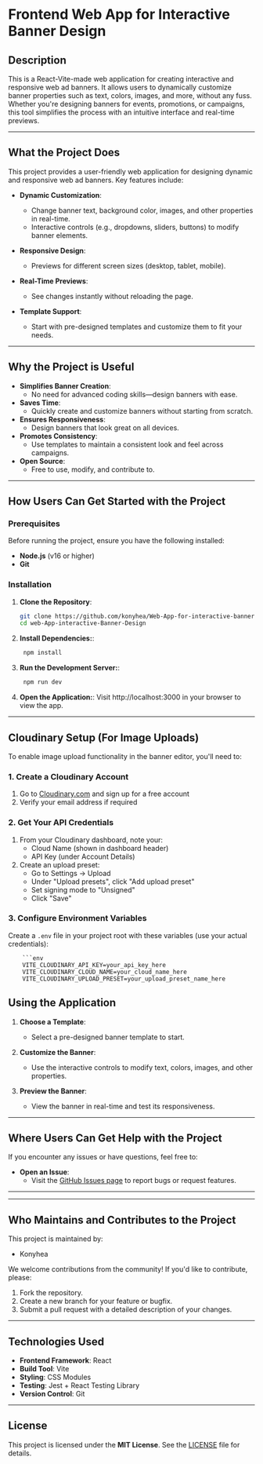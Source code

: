 # Frontend Web App for Interactive Banner Design

## Description

This is a React-Vite-made web application for creating interactive and responsive web ad banners. It allows users to dynamically customize banner properties such as text, colors, images, and more, without any fuss. Whether you're designing banners for events, promotions, or campaigns, this tool simplifies the process with an intuitive interface and real-time previews.

---

## What the Project Does

This project provides a user-friendly web application for designing dynamic and responsive web ad banners. Key features include:

- **Dynamic Customization**:
  - Change banner text, background color, images, and other properties in real-time.
  - Interactive controls (e.g., dropdowns, sliders, buttons) to modify banner elements.
- **Responsive Design**:

  - Previews for different screen sizes (desktop, tablet, mobile).

- **Real-Time Previews**:

  - See changes instantly without reloading the page.

- **Template Support**:
  - Start with pre-designed templates and customize them to fit your needs.

---

## Why the Project is Useful

- **Simplifies Banner Creation**:
  - No need for advanced coding skills—design banners with ease.
- **Saves Time**:
  - Quickly create and customize banners without starting from scratch.
- **Ensures Responsiveness**:
  - Design banners that look great on all devices.
- **Promotes Consistency**:
  - Use templates to maintain a consistent look and feel across campaigns.
- **Open Source**:
  - Free to use, modify, and contribute to.

---

## How Users Can Get Started with the Project

### Prerequisites

Before running the project, ensure you have the following installed:

- **Node.js** (v16 or higher)
- **Git**

### Installation

1. **Clone the Repository**:

   ```bash
   git clone https://github.com/konyhea/Web-App-for-interactive-banner-design.git
   cd web-App-interactive-Banner-Design

   ```

2. **Install Dependencies:**:

   ```bash
    npm install

   ```

3. **Run the Development Server:**:

   ```bash
    npm run dev


   ```

4. **Open the Application:**:
   Visit http://localhost:3000 in your browser to view the app.

---

## Cloudinary Setup (For Image Uploads)

To enable image upload functionality in the banner editor, you'll need to:

### 1. Create a Cloudinary Account

1. Go to [Cloudinary.com](https://cloudinary.com/users/register_free) and sign up for a free account
2. Verify your email address if required

### 2. Get Your API Credentials

1. From your Cloudinary dashboard, note your:
   - Cloud Name (shown in dashboard header)
   - API Key (under Account Details)
2. Create an upload preset:
   - Go to Settings → Upload
   - Under "Upload presets", click "Add upload preset"
   - Set signing mode to "Unsigned"
   - Click "Save"

### 3. Configure Environment Variables

Create a `.env` file in your project root with these variables (use your actual credentials):

        ```env
        VITE_CLOUDINARY_API_KEY=your_api_key_here
        VITE_CLOUDINARY_CLOUD_NAME=your_cloud_name_here
        VITE_CLOUDINARY_UPLOAD_PRESET=your_upload_preset_name_here


## Using the Application

1. **Choose a Template**:
   - Select a pre-designed banner template to start.

2. **Customize the Banner**:
   - Use the interactive controls to modify text, colors, images, and other properties.

3. **Preview the Banner**:
   - View the banner in real-time and test its responsiveness.

---

## Where Users Can Get Help with the Project
If you encounter any issues or have questions, feel free to:

- **Open an Issue**:
  - Visit the [GitHub Issues page](https://github.com/your-username/repo-name/issues) to report bugs or request features.

---


---
## Who Maintains and Contributes to the Project
This project is maintained by:
- Konyhea


We welcome contributions from the community! If you'd like to contribute, please:
1. Fork the repository.
2. Create a new branch for your feature or bugfix.
3. Submit a pull request with a detailed description of your changes.

---

## Technologies Used
- **Frontend Framework**: React
- **Build Tool**: Vite
- **Styling**:  CSS Modules
- **Testing**: Jest + React Testing Library
- **Version Control**: Git


---

## License
This project is licensed under the **MIT License**. See the [LICENSE](./LICENSE) file for details.
```
